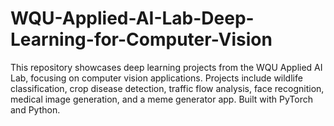 # WQU-Applied-AI-Lab-Deep-Learning-for-Computer-Vision
This repository showcases deep learning projects from the WQU Applied AI Lab, focusing on computer vision applications. Projects include wildlife classification, crop disease detection, traffic flow analysis, face recognition, medical image generation, and a meme generator app. Built with PyTorch and Python.
